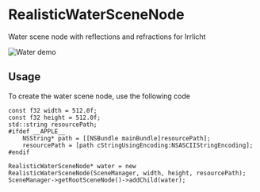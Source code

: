 RealisticWaterSceneNode
=======================

Water scene node with reflections and refractions for Irrlicht

![Water demo](http://elviss.lv/files/water_demo.jpg "Water demo")

## Usage

To create the water scene node, use the following code

```
const f32 width = 512.0f;
const f32 height = 512.0f;
std::string resourcePath;
#ifdef __APPLE__
    NSString* path = [[NSBundle mainBundle]resourcePath];
    resourcePath = [path cStringUsingEncoding:NSASCIIStringEncoding];
#endif

RealisticWaterSceneNode* water = new RealisticWaterSceneNode(SceneManager, width, height, resourcePath);
SceneManager->getRootSceneNode()->addChild(water);
```